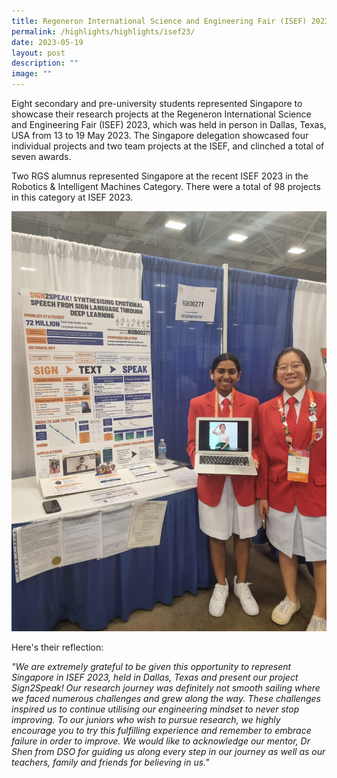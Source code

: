 ```yaml
---
title: Regeneron International Science and Engineering Fair (ISEF) 2023
permalink: /highlights/highlights/isef23/
date: 2023-05-19
layout: post
description: ""
image: ""
---
```

Eight secondary and pre-university students represented Singapore to showcase their research projects at the Regeneron International Science and Engineering Fair (ISEF) 2023, which was held in person in Dallas, Texas, USA from 13 to 19 May 2023. The Singapore delegation showcased four individual projects and two team projects at the ISEF, and clinched a total of seven awards. 

Two RGS alumnus represented Singapore at the recent ISEF 2023 in the Robotics & Intelligent Machines Category. There were a total of 98 projects in this category at ISEF 2023.

![](/images/isef%202023_mirdhini%20and%20yu%20xi.jpeg)

 Here's their reflection:

*"We are extremely grateful to be given this opportunity to represent Singapore in ISEF 2023, held in Dallas, Texas and present our project Sign2Speak! Our research journey was definitely not smooth sailing where we faced numerous challenges and grew along the way. These challenges inspired us to continue utilising our engineering mindset to never stop improving. To our juniors who wish to pursue research, we highly encourage you to try this fulfilling experience and remember to embrace failure in order to improve. We would like to acknowledge our mentor, Dr Shen from DSO for guiding us along every step in our journey as well as our teachers, family and friends for believing in us."*